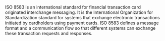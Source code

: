 ISO 8583 is an international standard for financial transaction card originated interchange messaging. It is the International Organization for Standardization standard for systems that exchange electronic transactions initiated by cardholders using payment cards.
ISO 8583 defines a message format and a communication flow so that different systems can exchange these transaction requests and responses.